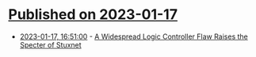# [Published on 2023-01-17](index.md)

* [2023-01-17, 16:51:00](https://soylentnews.org/article.pl?sid=23/01/17/066239&from=rss) - [A Widespread Logic Controller Flaw Raises the Specter of Stuxnet](https://soylentnews.org/article.pl?sid=23/01/17/066239&from=rss)

